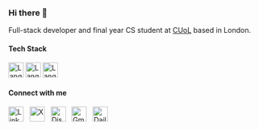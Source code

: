 
### Hi there 👋

Full-stack developer and final year CS student at [CUoL](https://www.city.ac.uk/) based in London.

<!--
- 💻 Building full-stack applications with Spring Boot and PostgreSQL
- 📦 Developing an extension of the JJWT library to streamline API authentications
- 🤖 Exploring AI/ML with Python and its applications in the financial sector

<a href="https://github.com/hstoklosa">
    <img max-height="400" width="400" src="./assets/prog_humour.jpeg">
</a>
-->

<!-- ## 💻 Tech Stack -->
<!-- https://github.com/inttter/md-badges -->
<!-- https://github.com/tandpfun/skill-icons -->
<!-- FORK: https://github.com/LelouchFR/skill-icons -->
<!-- https://github.com/Trixzyy/skill-icons-builder -->

#### Tech Stack

<!--#### Languages-->

<img src="https://go-skill-icons.vercel.app/api/icons?i=go,js,ts,java,python,haskell&titles=true" alt="Languages" height="30" />

<!--#### Frameworks-->

<img src="https://go-skill-icons.vercel.app/api/icons?i=react,angular,svelte,redux,nodejs,express,spring,vitest,tailwind&titles=true" alt="Languages" height="30" />

<!--#### Tools-->

<img src="https://go-skill-icons.vercel.app/api/icons?i=git,aws,gcp,docker,postman,insomnia,vite,socketio&titles=true" alt="Languages" height="30" />

#### Connect with me

[<img src="https://go-skill-icons.vercel.app/api/icons?i=linkedin&titles=true" height="30" alt="LinkedIn">](https://www.linkedin.com/in/hubertstoklosa/)&nbsp;&nbsp;
[<img src="https://go-skill-icons.vercel.app/api/icons?i=x&titles=true" height="30" alt="X">](https://x.com/hyprxotic/)&nbsp;&nbsp;
[<img src="https://go-skill-icons.vercel.app/api/icons?i=discord&titles=true" height="30" alt="Discord">](https://discord.com/users/527963473184030720)&nbsp;&nbsp;
[<img src="https://go-skill-icons.vercel.app/api/icons?i=gmail&titles=true" height="30" alt="Gmail">](mailto:hubert.stoklosa23@gmail.com)&nbsp;&nbsp;
[<img src="https://go-skill-icons.vercel.app/api/icons?i=dailydev&titles=true" height="30" alt="Daily.dev">](https://app.daily.dev/exotic)

<!-- Check out my <a href="https://www.hstoklosa.dev/">portfolio</a> website! -->

<!-- [![Frontend Frameworks](https://go-skill-icons.vercel.app/api/icons?i=linkedin&titles=true)](https://www.linkedin.com/in/hubertstoklosa/)&nbsp;&nbsp;
[![Frontend Frameworks](https://go-skill-icons.vercel.app/api/icons?i=x&titles=true)](https://x.com/hyprxotic/)&nbsp;&nbsp;
[![Frontend Frameworks](https://go-skill-icons.vercel.app/api/icons?i=discord&titles=true)](https://discord.com/users/527963473184030720)&nbsp;&nbsp;
[![Frontend Frameworks](https://go-skill-icons.vercel.app/api/icons?i=dailydev&titles=true)](https://app.daily.dev/exotic)&nbsp;&nbsp;
[![Frontend Frameworks](https://go-skill-icons.vercel.app/api/icons?i=leetcode&titles=true)](https://leetcode.com/u/hstoklosa/) -->

<!-- <a href="https://www.linkedin.com/in/hubertstoklosa/" target="_blank" style="text-decoration: none;">
    <img src="https://go-skill-icons.vercel.app/api/icons?i=linkedin&titles=true" alt="LinkedIn" height="40" />
</a>&nbsp;
<a href="https://x.com/hyprxotic/" target="_blank" style="text-decoration: none;">
    <img src="https://go-skill-icons.vercel.app/api/icons?i=x&titles=true" alt="X" height="40" />
</a>&nbsp;
<a href="https://discord.com/users/527963473184030720" target="_blank" style="text-decoration: none;">
    <img src="https://go-skill-icons.vercel.app/api/icons?i=discord&titles=true" alt="Discord" height="40" />
</a>&nbsp;
<a href="https://app.daily.dev/exotic" target="_blank" style="text-decoration: none;">
    <img src="https://go-skill-icons.vercel.app/api/icons?i=dailydev&titles=true" alt="Daily.dev" height="40" />
</a>&nbsp;
<a href="https://leetcode.com/u/hstoklosa/" target="_blank" style="text-decoration: none;">
    <img src="https://go-skill-icons.vercel.app/api/icons?i=leetcode&titles=true" alt="LeetCode" height="40" />
</a> -->
